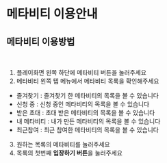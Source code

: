 # 메타비티 이용안내

## 메타비티 이용방법

<figure><img src="../../../.gitbook/assets/스크린샷 2023-11-28 오후 5.11.17.png" alt=""><figcaption></figcaption></figure>

1. 플레이화면 왼쪽 하단에 메타비티 버튼을 눌러주세요
2. 메타비티 왼쪽 텝 메뉴에서 메타비티 목록을 확인해주세요

* 즐겨찾기 :  즐겨찾기 한 메타비티의 목록을 볼 수 있습니다
* 신청 중 : 신청 중인 메타비티의 목록을 볼 수 있습니다 &#x20;
* 받은 초대 : 초대 받은 메타비티의 목록을 볼 수 있습니다 &#x20;
* 내 메타비티 : 내가 만든 메타비티의 목록을 볼 수 있습니다&#x20;
* 최근참여 : 최근 참여한 메타비티의 목록을 볼 수 있습니다&#x20;

3. 원하는 목록의 메타비티를 눌러주세요
4. 목록의 첫번째 **입장하기 버튼**을 눌러주세요&#x20;
